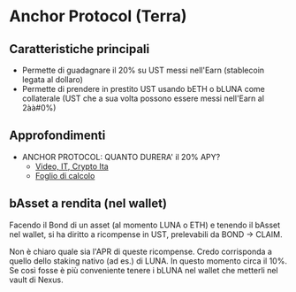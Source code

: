 # Anchor Protocol (Terra)

## Caratteristiche principali
- Permette di guadagnare il 20% su UST messi nell'Earn (stablecoin legata al dollaro)
- Permette di prendere in prestito UST usando bETH o bLUNA come collaterale (UST che a sua volta possono essere messi nell'Earn al 2àà#0%)

## Approfondimenti

- ANCHOR PROTOCOL: QUANTO DURERA' il 20% APY?
  - [Video, IT, Crypto Ita](https://youtu.be/1zK010fnpgY)
  - [Foglio di calcolo](https://www.youtube.com/redirect?event=video_description&redir_token=QUFFLUhqbmZvM2V0c2QtdVFpRW5nQjZSVUhjc3VqQ20yd3xBQ3Jtc0tsSDVoUkxrUjlBSlFzTW84dGI4dWlJbFNBSHVWV043T29ZX2tWTnVnX3QzOW9HRmgzbF9KRkJNZTRROTZORGVqNFNjNGhxYVlfWXNzNllJTHZJR3NnNVU1YlJrLXdjZi1OVDBlVExvejVPU3Z2S3h4VQ&q=https%3A%2F%2Fdocs.google.com%2Fspreadsheets%2Fd%2F1GFn2dt4gD3gkNvc8KsmiPw7ycjIF2XZSHa-ifdLqYgE%2Fedit%3Fusp%3Dsharing)

## bAsset a rendita (nel wallet)

Facendo il Bond di un asset (al momento LUNA o ETH) e tenendo il bAsset nel wallet, si ha diritto a ricompense in UST, prelevabili da BOND -> CLAIM.

Non è chiaro quale sia l'APR di queste ricompense. Credo corrisponda a quello dello staking nativo (ad es.) di LUNA. In questo momento circa il 10%. Se così fosse è più conveniente tenere i bLUNA nel wallet che metterli nel vault di Nexus.
